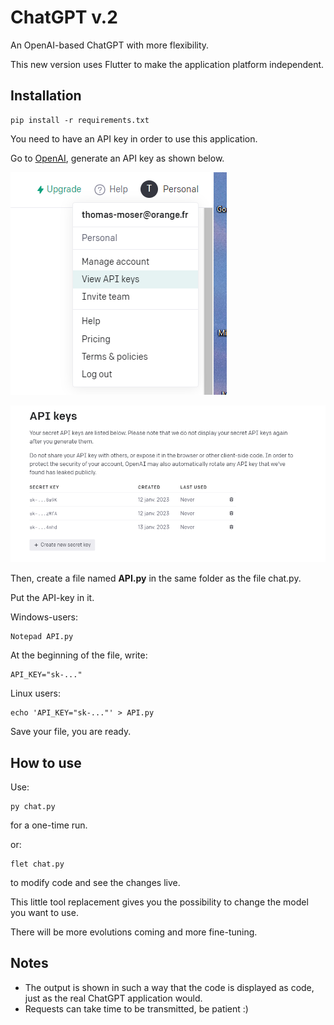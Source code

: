 # ChatGPT v.2
An OpenAI-based ChatGPT with more flexibility.

This new version uses Flutter to make the application platform independent.

## Installation
    pip install -r requirements.txt
    
You need to have an API key in order to use this application.

Go to [OpenAI](https://beta.openai.com/overview), generate an API key as shown below.

![Profile, API](/assets/images/emploi.png)

![Profile, generate](/assets/images/emploi2.png)



Then, create a file named __API.py__ in the same folder as the file chat.py.

Put the API-key in it.

Windows-users:

    Notepad API.py
    
At the beginning of the file, write:

    API_KEY="sk-..."
    
    
Linux users:

    echo 'API_KEY="sk-..."' > API.py


Save your file, you are ready.



## How to use
Use:

    py chat.py

for a one-time run.

or:

    flet chat.py
    
to modify code and see the changes live.

This little tool replacement gives you the possibility to change the model you want to use.

There will be more evolutions coming and more fine-tuning.

## Notes

- The output is shown in such a way that the code is displayed as code, just as the real ChatGPT application would.
- Requests can take time to be transmitted, be patient :)

